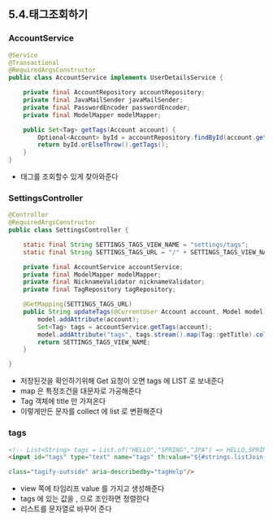 ## 5.4.태그조회하기

### AccountService
```java
@Service
@Transactional
@RequiredArgsConstructor
public class AccountService implements UserDetailsService {

    private final AccountRepository accountRepository;
    private final JavaMailSender javaMailSender;
    private final PasswordEncoder passwordEncoder;
    private final ModelMapper modelMapper;

    public Set<Tag> getTags(Account account) {
        Optional<Account> byId = accountRepository.findById(account.getId());
        return byId.orElseThrow().getTags();
    }
}

```

* 태그를 조회할수 있게 찾아와준다

### SettingsController
```java
@Controller
@RequiredArgsConstructor
public class SettingsController {

    static final String SETTINGS_TAGS_VIEW_NAME = "settings/tags";
    static final String SETTINGS_TAGS_URL = "/" + SETTINGS_TAGS_VIEW_NAME;

    private final AccountService accountService;
    private final ModelMapper modelMapper;
    private final NicknameValidator nicknameValidator;
    private final TagRepository tagRepository;

    @GetMapping(SETTINGS_TAGS_URL)
    public String updateTags(@CurrentUser Account account, Model model) {
        model.addAttribute(account);
        Set<Tag> tags = accountService.getTags(account);
        model.addAttribute("tags", tags.stream().map(Tag::getTitle).collect(Collectors.toList()));
        return SETTINGS_TAGS_VIEW_NAME;
    }

}

```

* 저장된것을 확인하기위해 Get 요청이 오면 tags 에 LIST 로 보내준다
* map 은 특정조건을 대문자로 가공해준다
* Tag 객체에 title 만 가져온다
* 이렇게만든 문자를 collect 에 list 로 변환해준다

### tags
```html
<!-- List<String> tags = List.of("HELLO","SPRING","JPA") => HELLO,SPRING,JPA  -->
<input id="tags" type="text" name="tags" th:value="${#strings.listJoin(tags, ',')}"

class="tagify-outside" aria-describedby="tagHelp"/>
```

* view 쪽에 타임리프 value 를 가지고 생성해준다
* tags 에 있는 값을 , 으로 조인하면 정렬한다
* 리스트를 문자열로 바꾸어 준다